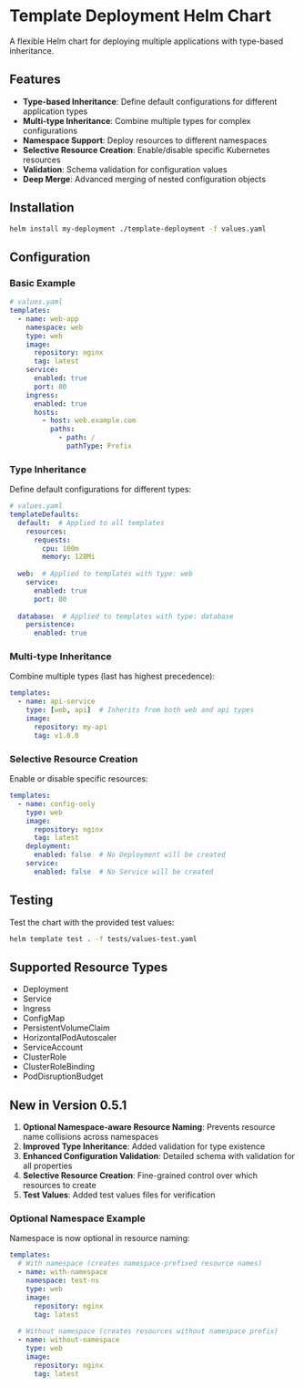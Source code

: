 # Template Deployment Helm Chart

A flexible Helm chart for deploying multiple applications with type-based inheritance.

## Features

- **Type-based Inheritance**: Define default configurations for different application types
- **Multi-type Inheritance**: Combine multiple types for complex configurations
- **Namespace Support**: Deploy resources to different namespaces
- **Selective Resource Creation**: Enable/disable specific Kubernetes resources
- **Validation**: Schema validation for configuration values
- **Deep Merge**: Advanced merging of nested configuration objects

## Installation

```bash
helm install my-deployment ./template-deployment -f values.yaml
```

## Configuration

### Basic Example

```yaml
# values.yaml
templates:
  - name: web-app
    namespace: web
    type: web
    image:
      repository: nginx
      tag: latest
    service:
      enabled: true
      port: 80
    ingress:
      enabled: true
      hosts:
        - host: web.example.com
          paths:
            - path: /
              pathType: Prefix
```

### Type Inheritance

Define default configurations for different types:

```yaml
# values.yaml
templateDefaults:
  default:  # Applied to all templates
    resources:
      requests:
        cpu: 100m
        memory: 128Mi
  
  web:  # Applied to templates with type: web
    service:
      enabled: true
      port: 80
  
  database:  # Applied to templates with type: database
    persistence:
      enabled: true
```

### Multi-type Inheritance

Combine multiple types (last has highest precedence):

```yaml
templates:
  - name: api-service
    type: [web, api]  # Inherits from both web and api types
    image:
      repository: my-api
      tag: v1.0.0
```

### Selective Resource Creation

Enable or disable specific resources:

```yaml
templates:
  - name: config-only
    type: web
    image:
      repository: nginx
      tag: latest
    deployment:
      enabled: false  # No Deployment will be created
    service:
      enabled: false  # No Service will be created
```

## Testing

Test the chart with the provided test values:

```bash
helm template test . -f tests/values-test.yaml
```

## Supported Resource Types

- Deployment
- Service
- Ingress
- ConfigMap
- PersistentVolumeClaim
- HorizontalPodAutoscaler
- ServiceAccount
- ClusterRole
- ClusterRoleBinding
- PodDisruptionBudget

## New in Version 0.5.1

1. **Optional Namespace-aware Resource Naming**: Prevents resource name collisions across namespaces
2. **Improved Type Inheritance**: Added validation for type existence
3. **Enhanced Configuration Validation**: Detailed schema with validation for all properties
4. **Selective Resource Creation**: Fine-grained control over which resources to create
5. **Test Values**: Added test values files for verification

### Optional Namespace Example

Namespace is now optional in resource naming:

```yaml
templates:
  # With namespace (creates namespace-prefixed resource names)
  - name: with-namespace
    namespace: test-ns
    type: web
    image:
      repository: nginx
      tag: latest
  
  # Without namespace (creates resources without namespace prefix)
  - name: without-namespace
    type: web
    image:
      repository: nginx
      tag: latest
```